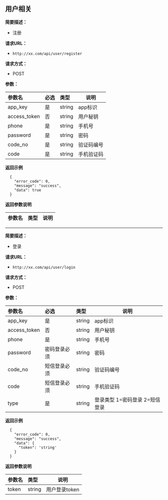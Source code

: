 
## 用户相关
**简要描述：**
- 注册

**请求URL：**
- ` http://xx.com/api/user/register `

**请求方式：**
- POST

**参数：**

|参数名|必选|类型|说明|
|:----    |:---|:----- |-----   |
|app_key |是  |string |app标识   |
|access_token |否  |string | 用户秘钥   |
|phone     |是  |string | 手机号    |
|password     |是  |string | 密码|
|code_no     |是  |string | 验证码编号|
|code     |是  |string | 手机验证码|

 **返回示例**

```
  {
    "error_code": 0,
    "message": "success",
    "data": true
  }
```

 **返回参数说明**

|参数名|类型|说明|
|:-----  |:-----|-----                           |

***

**简要描述：**
- 登录

**请求URL：**
- ` http://xx.com/api/user/login `

**请求方式：**
- POST

**参数：**

|参数名|必选|类型|说明|
|:----    |:---|:----- |-----   |
|app_key |是  |string |app标识   |
|access_token |否  |string | 用户秘钥   |
|phone     |是  |string | 手机号    |
|password     |密码登录必须  |string | 密码|
|code_no     |短信登录必须  |string | 验证码编号|
|code     |短信登录必须  |string | 手机验证码|
|type     |是  |string |登录类型 1=密码登录 2=短信登录|

 **返回示例**

```
  {
    "error_code": 0,
    "message": "success",
    "data": {
      "token": 'string'
    }
  }
```

 **返回参数说明**

|参数名|类型|说明|
|:-----|:-----|-----|
|token| string | 用户登录token|
